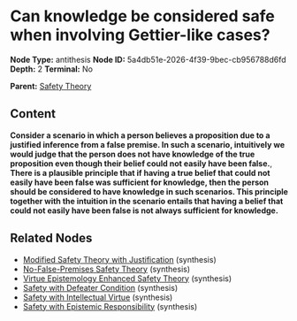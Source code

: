 # Can knowledge be considered safe when involving Gettier-like cases?

**Node Type:** antithesis
**Node ID:** 5a4db51e-2026-4f39-9bec-cb956788d6fd
**Depth:** 2
**Terminal:** No

**Parent:** [Safety Theory](safety-theory.md)

## Content

**Consider a scenario in which a person believes a proposition due to a justified inference from a false premise. In such a scenario, intuitively we would judge that the person does not have knowledge of the true proposition even though their belief could not easily have been false.**, **There is a plausible principle that if having a true belief that could not easily have been false was sufficient for knowledge, then the person should be considered to have knowledge in such scenarios. This principle together with the intuition in the scenario entails that having a belief that could not easily have been false is not always sufficient for knowledge.**

## Related Nodes

- [Modified Safety Theory with Justification](modified-safety-theory-with-justification.md) (synthesis)
- [No-False-Premises Safety Theory](no-false-premises-safety-theory.md) (synthesis)
- [Virtue Epistemology Enhanced Safety Theory](virtue-epistemology-enhanced-safety-theory.md) (synthesis)
- [Safety with Defeater Condition](safety-with-defeater-condition.md) (synthesis)
- [Safety with Intellectual Virtue](safety-with-intellectual-virtue.md) (synthesis)
- [Safety with Epistemic Responsibility](safety-with-epistemic-responsibility.md) (synthesis)

